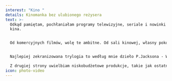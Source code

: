 ```yaml
---
interest: "Kino "
details: Kinomanka bez ulubionego reżysera
text: >-
  Odkąd pamiętam, pochłaniałam programy telewizyjne, seriale i nowinki ze świata
  kina.


  Od komercyjnych filmów, wolę te ambitne. Od sali kinowej, własny pokój. Nie znaczy to, że nigdy nie chodzę do centrów kinowych jak DCF, czy nie oglądam popularnych hitów. 


  Najlepiej zekranizowana trylogia to według mnie dzieło P.Jacksona - Władca Pierścieni, czyli film, który został zrealizowany z budżetem ponad 270 mln $ łącznie! Historia przyjażni i odwagi, która porwie niejednego sceptyka fantastyki. Zdecydowanie jest to jedna z moich ulubionych historii. \

  Z drugiej strony uwielbiam niskobudżetowe produkcje, takie jak ostatnie filmy G. Hákonarsona - Barany. Islandzka opowieść, czy Daleko od Reykjavíku. Nie mam ulubionego reżysera - żaden nie porwał mnie całością swojej twórczości. Inna sprawa jest z aktorami.. O filmach z M. Streep, J. Moore, C. Eastwood, M. Freemanem, czy A. Hopkinsem mogłabym opowiadać godzinami..
icon: photo-video
---
```

